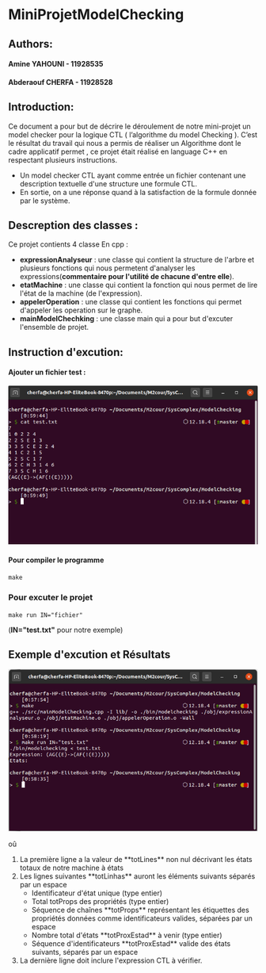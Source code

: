 # MiniProjetModelChecking

## Authors:

####	Amine YAHOUNI - 11928535

####	Abderaouf CHERFA - 11928528	

## Introduction:

Ce document a pour but de décrire le déroulement de notre mini-projet un model checker pour la logique CTL ( l’algorithme du model Checking ).
C’est le résultat du travail qui nous a permis de réaliser un Algorithme dont le cadre applicatif permet , ce projet était réalisé en language C++ en respectant plusieurs instructions.

- Un model checker CTL ayant comme entrée un fichier contenant une description textuelle d'une structure une formule CTL. 
- En sortie, on a une réponse quand à la satisfaction de la formule donnée par le système.

## Descreption des classes :

Ce projet contients 4 classe En cpp : 

- **expressionAnalyseur** : une classe qui contient la structure de l'arbre et plusieurs fonctions qui nous permetent d'analyser les expressions(**commentaire pour l'utilité de chacune d'entre elle**).
- **etatMachine** : une classe qui contient la fonction qui nous permet de lire l'état de la machine (de l'expression).
- **appelerOperation** : une classe qui contient les fonctions qui permet d'appeler les operation sur le graphe.
- **mainModelChechking** : une classe main qui a pour but d'excuter l'ensemble de projet.
## Instruction d'excution:

####	Ajouter un fichier test :


![testFile Image (Login!)](/images/exemplefile.png "exemple file")


####	Pour compiler le programme

	make
	
### Pour excuter le projet 
	 
	make run IN="fichier"
(**IN="test.txt"** pour notre exemple) 

## Exemple d'excution et Résultats

![sortie Image (Login!)](/images/exec.png "exemple file")

oû 
<ol>
<li>La première ligne a la valeur de **totLines**  non nul décrivant les états totaux de notre machine à états</li>
<li>
	Les lignes suivantes **totLinhas** auront les éléments suivants séparés par un espace
	<ul>
	<li>Identificateur d'état unique (type entier)</li>
	<li>Total totProps des propriétés (type entier)</li>
	<li>Séquence de chaînes **totProps** représentant les étiquettes des propriétés données comme identificateurs valides, séparées par un espace</li>
	<li>Nombre total d'états **totProxEstad** à venir (type entier)</li>
	<li>Séquence d'identificateurs **totProxEstad** valide des états suivants, séparés par un espace</li>
	</ul>
</li>
<li>La dernière ligne doit inclure l'expression CTL à vérifier.</li>
</ol>

